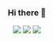 <div align="center">

### Hi there 👋

![](https://github-profile-summary-cards.vercel.app/api/cards/profile-details?username=hing9u&theme=dracula)
![](https://github-profile-summary-cards.vercel.app/api/cards/most-commit-language?username=hing9u&theme=dracula)
![](https://github-profile-summary-cards.vercel.app/api/cards/stats?username=hing9u&theme=dracula)

<!--
**hing9u/hing9u** is a ✨ _special_ ✨ repository because its `README.md` (this file) appears on your GitHub profile.

Here are some ideas to get you started:

- 🔭 I’m currently working on ...
- 🌱 I’m currently learning ...
- 👯 I’m looking to collaborate on ...
- 🤔 I’m looking for help with ...
- 💬 Ask me about ...
- 📫 How to reach me: ...
- 😄 Pronouns: ...
- ⚡ Fun fact: ...
-->

  </div>
